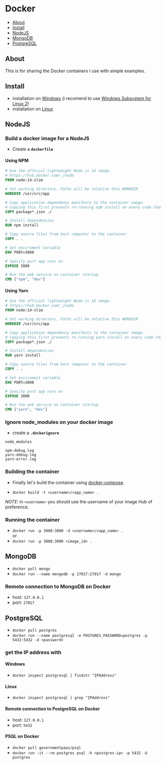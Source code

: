 # Docker

- [About](#about)
- [Install](#install)
- [NodeJS](#nodejs)
- [MongoDB](#MongoDB)
- [PostgreSQL](#PostgreSQL)

## About

This is for sharing the Docker containers I use with simple examples.

## Install

- installation on [Windows](https://docs.docker.com/docker-for-windows/install/) (i recomend to use [Windows Subsystem for Linux 2](https://docs.microsoft.com/en-us/windows/wsl/wsl2-kernel))
- installation on [Linux](https://docs.docker.com/engine/install/ubuntu/)

## NodeJS

### Build a docker image for a NodeJS

- Create a **`dockerfile`**

#### Using NPM

```dockerfile
# Use the official lightweight Node.js 14 image.
# https://hub.docker.com/_/node
FROM node:14-slim

# Set working directory. Paths will be relative this WORKDIR
WORKDIR /usr/src/app

# Copy application dependency manifests to the container image.
# Copying this first prevents re-running npm install on every code change.
COPY package*.json ./

# Install dependencies
RUN npm install

# Copy source files from host computer to the container
COPY . .

# Set enviroment variable
ENV PORT=3000

# Specify port app runs on
EXPOSE 3000

# Run the web service on container startup.
CMD ["npm", "dev"]
```

#### Using Yarn

```dockerfile
# Use the official lightweight Node.js 14 image.
# https://hub.docker.com/_/node
FROM node:14-slim

# Set working directory. Paths will be relative this WORKDIR
WORKDIR /usr/src/app

# Copy application dependency manifests to the container image.
# Copying this first prevents re-running yarn install on every code change.
COPY package*.json ./

# Install dependencies
RUN yarn install

# Copy source files from host computer to the container
COPY . .

# Set enviroment variable
ENV PORT=3000

# Specify port app runs on
EXPOSE 3000

# Run the web service on container startup.
CMD ["yarn", "dev"]
```

### Ignore node_modules on your docker image

- create a **`.dockerignore`**

```dockerignore
node_modules

npm-debug.log
yarn-debug.log
yarn-error.log
```

### Building the container

- Finally let's build the container using [docker-compose](https://docs.docker.com/compose/).

- `docker build -t <username>/<app_name> .`  

*NOTE:* in `<username>` you should use the username of your image Hub of preference.

### Running the container

- `docker run -p 3000:3000 -d <username>/<app_name> .`  
or
- `docker run -p 3000:3000 <image_id> .`

## MongoDB

- `docker pull mongo`  
- `docker run --name mongodb -p 27017:27017 -d mongo`

### Remote connection to MongoDB on Docker

- host: `127.0.0.1`
- port: `27017`

## PostgreSQL

- `docker pull postgres`
- `docker run --name postgresql -e POSTGRES_PASSWORD=postgres -p 5432:5432 -d <password>`

### get the IP address with

#### Windows

- `docker inspect postgresql | findstr "IPAddress"`  

#### Linux

- `docker inspect postgresql | grep "IPAddress"`  

#### Remote connection to PostgreSQL on Docker

- host: `127.0.0.1`
- port: `5432`
  
#### PSQL on Docker

- `docker pull governmentpaas/psql`  
- `docker run -it --rm postgres psql -h <postgres-ip> -p 5432 -U postgres`

